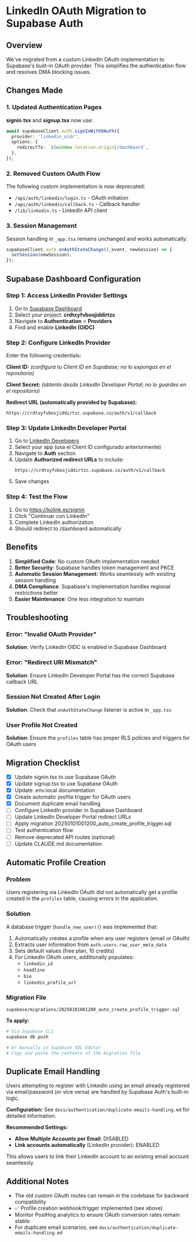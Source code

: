 # LinkedIn OAuth Migration to Supabase Auth

## Overview

We've migrated from a custom LinkedIn OAuth implementation to Supabase's built-in OAuth provider. This simplifies the authentication flow and resolves DMA blocking issues.

## Changes Made

### 1. Updated Authentication Pages

**signin.tsx** and **signup.tsx** now use:
```typescript
await supabaseClient.auth.signInWithOAuth({
  provider: 'linkedin_oidc',
  options: {
    redirectTo: `${window.location.origin}/dashboard`,
  },
});
```

### 2. Removed Custom OAuth Flow

The following custom implementation is now deprecated:
- `/api/auth/linkedin/login.ts` - OAuth initiation
- `/api/auth/linkedin/callback.ts` - Callback handler
- `/lib/linkedin.ts` - LinkedIn API client

### 3. Session Management

Session handling in `_app.tsx` remains unchanged and works automatically:
```typescript
supabaseClient.auth.onAuthStateChange((_event, newSession) => {
  setSession(newSession);
});
```

## Supabase Dashboard Configuration

### Step 1: Access LinkedIn Provider Settings

1. Go to [Supabase Dashboard](https://supabase.com/dashboard)
2. Select your project: **crdtxyfvbosjiddirtzc**
3. Navigate to **Authentication** > **Providers**
4. Find and enable **LinkedIn (OIDC)**

### Step 2: Configure LinkedIn Provider

Enter the following credentials:

**Client ID:** *(configura tu Client ID en Supabase; no lo expongas en el repositorio)*

**Client Secret:** *(obtenlo desde LinkedIn Developer Portal; no lo guardes en el repositorio)*

**Redirect URL (automatically provided by Supabase):**
```
https://crdtxyfvbosjiddirtzc.supabase.co/auth/v1/callback
```

### Step 3: Update LinkedIn Developer Portal

1. Go to [LinkedIn Developers](https://www.linkedin.com/developers/apps)
2. Select your app (usa el Client ID configurado anteriormente)
3. Navigate to **Auth** section
4. Update **Authorized redirect URLs** to include:
   ```
   https://crdtxyfvbosjiddirtzc.supabase.co/auth/v1/callback
   ```
5. Save changes

### Step 4: Test the Flow

1. Go to https://kolink.es/signin
2. Click "Continuar con LinkedIn"
3. Complete LinkedIn authorization
4. Should redirect to /dashboard automatically

## Benefits

1. **Simplified Code**: No custom OAuth implementation needed
2. **Better Security**: Supabase handles token management and PKCE
3. **Automatic Session Management**: Works seamlessly with existing session handling
4. **DMA Compliance**: Supabase's implementation handles regional restrictions better
5. **Easier Maintenance**: One less integration to maintain

## Troubleshooting

### Error: "Invalid OAuth Provider"

**Solution**: Verify LinkedIn OIDC is enabled in Supabase Dashboard

### Error: "Redirect URI Mismatch"

**Solution**: Ensure LinkedIn Developer Portal has the correct Supabase callback URL

### Session Not Created After Login

**Solution**: Check that `onAuthStateChange` listener is active in `_app.tsx`

### User Profile Not Created

**Solution**: Ensure the `profiles` table has proper RLS policies and triggers for OAuth users

## Migration Checklist

- [x] Update signin.tsx to use Supabase OAuth
- [x] Update signup.tsx to use Supabase OAuth
- [x] Update .env.local documentation
- [x] Create automatic profile trigger for OAuth users
- [x] Document duplicate email handling
- [ ] Configure LinkedIn provider in Supabase Dashboard
- [ ] Update LinkedIn Developer Portal redirect URLs
- [ ] Apply migration 20250101001200_auto_create_profile_trigger.sql
- [ ] Test authentication flow
- [ ] Remove deprecated API routes (optional)
- [ ] Update CLAUDE.md documentation

## Automatic Profile Creation

### Problem
Users registering via LinkedIn OAuth did not automatically get a profile created in the `profiles` table, causing errors in the application.

### Solution
A database trigger (`handle_new_user()`) was implemented that:
1. Automatically creates a profile when any user registers (email or OAuth)
2. Extracts user information from `auth.users.raw_user_meta_data`
3. Sets default values (free plan, 10 credits)
4. For LinkedIn OAuth users, additionally populates:
   - `linkedin_id`
   - `headline`
   - `bio`
   - `linkedin_profile_url`

### Migration File
`supabase/migrations/20250101001200_auto_create_profile_trigger.sql`

**To apply:**
```bash
# Via Supabase CLI
supabase db push

# Or manually in Supabase SQL Editor
# Copy and paste the contents of the migration file
```

## Duplicate Email Handling

Users attempting to register with LinkedIn using an email already registered via email/password (or vice versa) are handled by Supabase Auth's built-in logic.

**Configuration:** See `docs/authentication/duplicate-emails-handling.md` for detailed information.

**Recommended Settings:**
- **Allow Multiple Accounts per Email**: DISABLED
- **Link accounts automatically** (LinkedIn provider): ENABLED

This allows users to link their LinkedIn account to an existing email account seamlessly.

## Additional Notes

- The old custom OAuth routes can remain in the codebase for backward compatibility
- ✅ Profile creation webhook/trigger implemented (see above)
- Monitor PostHog analytics to ensure OAuth conversion rates remain stable
- For duplicate email scenarios, see `docs/authentication/duplicate-emails-handling.md`
